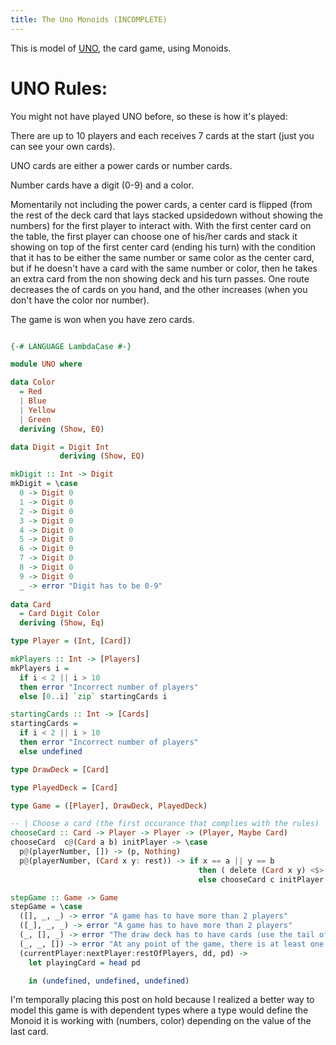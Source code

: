 ```yaml
---
title: The Uno Monoids (INCOMPLETE)
---
```


This is model of [UNO](https://en.wikipedia.org/wiki/Uno_(card_game) "card game"), the card game, using Monoids. 

# UNO Rules:

You might not have played UNO before, so these is how it's played:

There are up to 10 players and each receives 7 cards at the start (just you can see your own cards).

UNO cards are either a power cards or number cards.

Number cards have a digit (0-9) and a color.

Momentarily not including the power cards, a center card is flipped (from the rest of the deck card that lays stacked upsidedown without showing the numbers) for the first player to interact with. With the first center card on the table, the first player can choose one of his/her cards and stack it showing on top of the first center card (ending his turn) with the condition that it has to be either the same number or same color as the center card, but if he doesn't have a card with the same number or color, then he takes an extra card from the non showing deck and his turn passes. One route decreases the of cards on you hand, and the other increases (when you don't have the color nor number).

The game is won when you have zero cards.

```haskell

{-# LANGUAGE LambdaCase #-}

module UNO where

data Color
  = Red
  | Blue
  | Yellow
  | Green
  deriving (Show, EQ)

data Digit = Digit Int
           deriving (Show, EQ)

mkDigit :: Int -> Digit
mkDigit = \case
  0 -> Digit 0
  1 -> Digit 0
  2 -> Digit 0
  3 -> Digit 0
  4 -> Digit 0
  5 -> Digit 0
  6 -> Digit 0
  7 -> Digit 0
  8 -> Digit 0
  9 -> Digit 0
  _ -> error "Digit has to be 0-9"
  
data Card
  = Card Digit Color
  deriving (Show, Eq)

type Player = (Int, [Card])

mkPlayers :: Int -> [Players]
mkPlayers i =
  if i < 2 || i > 10
  then error "Incorrect number of players"
  else [0..i] `zip` startingCards i

startingCards :: Int -> [Cards]
startingCards =
  if i < 2 || i > 10
  then error "Incorrect number of players"
  else undefined

type DrawDeck = [Card]

type PlayedDeck = [Card]

type Game = ([Player], DrawDeck, PlayedDeck)

-- | Choose a card (the first occurance that complies with the rules)
chooseCard :: Card -> Player -> Player -> (Player, Maybe Card)
chooseCard  c@(Card a b) initPlayer -> \case
  p@(playerNumber, []) -> (p, Nothing)
  p@(playerNumber, (Card x y: rest)) -> if x == a || y == b
                                          then ( delete (Card x y) <$> initPlayer, Card x y)
                                          else chooseCard c initPlayer (playerNumber, rest)

stepGame :: Game -> Game
stepGame = \case
  ([], _, _) -> error "A game has to have more than 2 players"
  ([_], _, _) -> error "A game has to have more than 2 players"
  (_, [], _) -> error "The draw deck has to have cards (use the tail of the played deck)"
  (_, _, []) -> error "At any point of the game, there is at least one center card"
  (currentPlayer:nextPlayer:restOfPlayers, dd, pd) ->
    let playingCard = head pd

    in (undefined, undefined, undefined)
```

I'm temporally placing this post on hold because I realized a better way to model this game is with dependent types where a type would define the Monoid it is working with (numbers, color) depending on the value of the last card.

